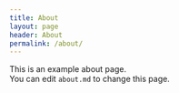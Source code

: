 ```yaml
---
title: About
layout: page
header: About
permalink: /about/ 
---
```


This is an example about page.  
You can edit `about.md` to change this page.